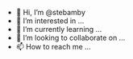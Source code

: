 - 👋 Hi, I’m @stebamby
- 👀 I’m interested in ...
- 🌱 I’m currently learning ...
- 💞️ I’m looking to collaborate on ...
- 📫 How to reach me ...

<!---
stebamby/stebamby is a ✨ special ✨ repository because its `README.md` (this file) appears on your GitHub profile.
You can click the Preview link to take a look at your changes.
--->
